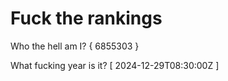 # Fuck the rankings

Who the hell am I?
{ 6855303 }

What fucking year is it?
[ 2024-12-29T08:30:00Z ]
